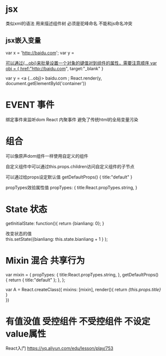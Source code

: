 # jsx
类似xml的语法   用来描述组件树
必须是驼峰命名  不能和js命名冲突

## jsx嵌入变量

var x = 'http://baidu.com';
var y = <a href={x} target="_blank">


可以通过{...obj}来批量设置一个对象的键值对到组件的属性，需要注意顺序
var obj = {
	href:"http://baidu.com",
	target:"_blank"
}

var y = <a {...obj}> baidu.com </a>;
React.render(y, document.getElementById('container'))



# EVENT 事件
绑定事件来监听dom
React 内聚事件
避免了传统html的全局变量污染


# 组合
可以像原声dom组件一样使用自定义的组件

自定义组件中可以通过this.props.children访问自定义组件的子节点


可以通过给props设定默认值
getDefaultProps() {
	title:"default"
}

propTypes效验属性值
propTypes: {
	title:React.propTypes.string,
}

# State 状态
getInitialState: function(){
	return {bianliang: 0};
}

改变状态的值  
this.setState({bianliang: this.state.bianliang + 1 } );






# Mixin 混合 共享行为
var mixin = {
	propTypes: {
		title:React.propTypes.string,
	},
	getDefaultProps() {
		return {
			title:"default"
			};
	},
};


var A = React.createClass({
	mixins: [mixin],
	render(){
		return <i>{this.props.title} </i>
	}	
})


# 有值没值  受控组件  不受控组件   不设定value属性


React入门   https://yq.aliyun.com/edu/lesson/play/753



